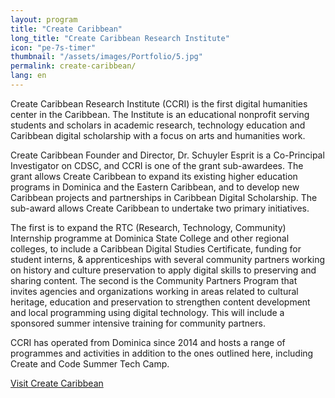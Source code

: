 ```yaml
---
layout: program
title: "Create Caribbean"
long_title: "Create Caribbean Research Institute"
icon: "pe-7s-timer"
thumbnail: "/assets/images/Portfolio/5.jpg"
permalink: create-caribbean/
lang: en
---
```


<div class="portfolio-details">
    <p>Create Caribbean Research Institute (CCRI) is the first digital humanities center in the Caribbean. The Institute is an educational nonprofit serving students and scholars in academic research, technology education and Caribbean digital scholarship with a focus on arts and humanities work.</p>
    <p>Create Caribbean Founder and Director, Dr. Schuyler Esprit is a Co-Principal Investigator on CDSC, and CCRI is one of the grant sub-awardees. The grant allows Create Caribbean to expand its existing higher education programs in Dominica and the Eastern Caribbean, and to develop new Caribbean projects and partnerships in Caribbean Digital Scholarship. The sub-award allows Create Caribbean to undertake two primary initiatives.</p>
    <p>The first is to expand the RTC (Research, Technology, Community) Internship programme at Dominica State College and other regional colleges, to include a Caribbean Digital Studies Certificate, funding for student interns, &amp; apprenticeships with several community partners working on history and culture preservation to apply digital skills to preserving and sharing content. The second is the Community Partners Program that invites agencies and organizations working in areas related to cultural heritage, education and preservation to strengthen content development and local programming using digital technology. This will include a sponsored summer intensive training for community partners.</p>
    <p>CCRI has operated from Dominica since 2014 and hosts a range of programmes and activities in addition to the ones outlined here, including Create and Code Summer Tech Camp.</p>
    <div class="project-demo-btn">
    <a class="btn project-btn" href="http://createcaribbean.org" target="_blank">Visit Create Caribbean</a>
    </div>  
</div>
